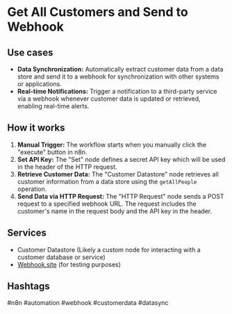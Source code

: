 # Get All Customers and Send to Webhook

## Use cases

-  **Data Synchronization:** Automatically extract customer data from a data store and send it to a webhook for synchronization with other systems or applications.
-  **Real-time Notifications:** Trigger a notification to a third-party service via a webhook whenever customer data is updated or retrieved, enabling real-time alerts.

## How it works

1.  **Manual Trigger:** The workflow starts when you manually click the "execute" button in n8n.
2.  **Set API Key:** The "Set" node defines a secret API key which will be used in the header of the HTTP request.
3.  **Retrieve Customer Data:** The "Customer Datastore" node retrieves all customer information from a data store using the `getAllPeople` operation.
4.  **Send Data via HTTP Request:** The "HTTP Request" node sends a POST request to a specified webhook URL. The request includes the customer's name in the request body and the API key in the header.

## Services

-   Customer Datastore (Likely a custom node for interacting with a customer database or service)
-   [Webhook.site](https://webhook.site/) (for testing purposes)

## Hashtags

#n8n #automation #webhook #customerdata #datasync
